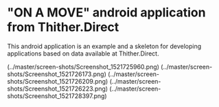   # "ON A MOVE" android application from Thither.Direct

This android application is an example and a skeleton for developing applications based on data available at Thither.Direct.

(../master/screen-shots/Screenshot_1521725960.png)
(../master/screen-shots/Screenshot_1521726173.png)
(../master/screen-shots/Screenshot_1521726209.png)
(../master/screen-shots/Screenshot_1521726223.png)
(../master/screen-shots/Screenshot_1521728397.png)
